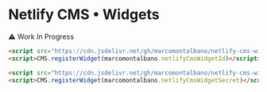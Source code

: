 # Netlify CMS • Widgets

:warning: Work In Progress

```html
<script src="https://cdn.jsdelivr.net/gh/marcomontalbano/netlify-cms-widgets@master/dist/netlify-cms-widget-id.js"></script>
<script>CMS.registerWidget(marcomontalbano.netlifyCmsWidgetId)</script>
```

```html
<script src="https://cdn.jsdelivr.net/gh/marcomontalbano/netlify-cms-widgets@master/dist/netlify-cms-widget-secret.js"></script>
<script>CMS.registerWidget(marcomontalbano.netlifyCmsWidgetSecret)</script>
```